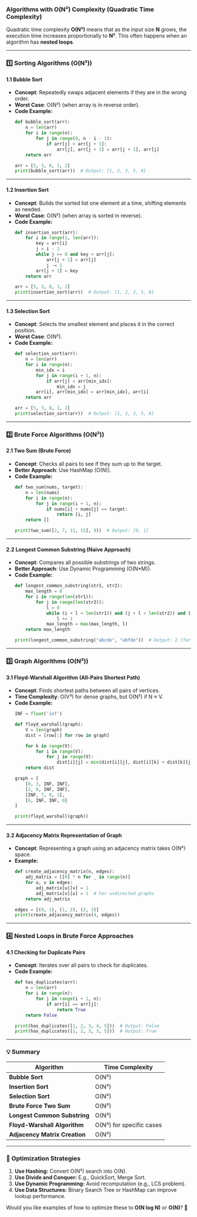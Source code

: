 ### **Algorithms with O(N²) Complexity (Quadratic Time Complexity)**  

Quadratic time complexity **O(N²)** means that as the input size **N** grows, the execution time increases proportionally to **N²**. This often happens when an algorithm has **nested loops**.

---

### **1️⃣ Sorting Algorithms (O(N²))**
#### **1.1 Bubble Sort**
- **Concept**: Repeatedly swaps adjacent elements if they are in the wrong order.
- **Worst Case**: O(N²) (when array is in reverse order).
- **Code Example:**
  ```python
  def bubble_sort(arr):
      n = len(arr)
      for i in range(n):
          for j in range(0, n - i - 1):
              if arr[j] > arr[j + 1]:
                  arr[j], arr[j + 1] = arr[j + 1], arr[j]
      return arr

  arr = [5, 3, 8, 1, 2]
  print(bubble_sort(arr))  # Output: [1, 2, 3, 5, 8]
  ```

---

#### **1.2 Insertion Sort**
- **Concept**: Builds the sorted list one element at a time, shifting elements as needed.
- **Worst Case**: O(N²) (when array is sorted in reverse).
- **Code Example:**
  ```python
  def insertion_sort(arr):
      for i in range(1, len(arr)):
          key = arr[i]
          j = i - 1
          while j >= 0 and key < arr[j]:
              arr[j + 1] = arr[j]
              j -= 1
          arr[j + 1] = key
      return arr

  arr = [5, 3, 8, 1, 2]
  print(insertion_sort(arr))  # Output: [1, 2, 3, 5, 8]
  ```

---

#### **1.3 Selection Sort**
- **Concept**: Selects the smallest element and places it in the correct position.
- **Worst Case**: O(N²).
- **Code Example:**
  ```python
  def selection_sort(arr):
      n = len(arr)
      for i in range(n):
          min_idx = i
          for j in range(i + 1, n):
              if arr[j] < arr[min_idx]:
                  min_idx = j
          arr[i], arr[min_idx] = arr[min_idx], arr[i]
      return arr

  arr = [5, 3, 8, 1, 2]
  print(selection_sort(arr))  # Output: [1, 2, 3, 5, 8]
  ```

---

### **2️⃣ Brute Force Algorithms (O(N²))**
#### **2.1 Two Sum (Brute Force)**
- **Concept**: Checks all pairs to see if they sum up to the target.
- **Better Approach**: Use HashMap (O(N)).
- **Code Example:**
  ```python
  def two_sum(nums, target):
      n = len(nums)
      for i in range(n):
          for j in range(i + 1, n):
              if nums[i] + nums[j] == target:
                  return [i, j]
      return []

  print(two_sum([2, 7, 11, 15], 9))  # Output: [0, 1]
  ```

---

#### **2.2 Longest Common Substring (Naive Approach)**
- **Concept**: Compares all possible substrings of two strings.
- **Better Approach**: Use Dynamic Programming (O(N*M)).
- **Code Example:**
  ```python
  def longest_common_substring(str1, str2):
      max_length = 0
      for i in range(len(str1)):
          for j in range(len(str2)):
              l = 0
              while (i + l < len(str1)) and (j + l < len(str2)) and (str1[i + l] == str2[j + l]):
                  l += 1
              max_length = max(max_length, l)
      return max_length

  print(longest_common_substring("abcde", "abfde"))  # Output: 2 (for "ab")
  ```

---

### **3️⃣ Graph Algorithms (O(N²))**
#### **3.1 Floyd-Warshall Algorithm (All-Pairs Shortest Path)**
- **Concept**: Finds shortest paths between all pairs of vertices.
- **Time Complexity**: O(V³) for dense graphs, but O(N²) if N ≈ V.
- **Code Example:**
  ```python
  INF = float('inf')

  def floyd_warshall(graph):
      V = len(graph)
      dist = [row[:] for row in graph]

      for k in range(V):
          for i in range(V):
              for j in range(V):
                  dist[i][j] = min(dist[i][j], dist[i][k] + dist[k][j])
      return dist

  graph = [
      [0, 3, INF, INF],
      [2, 0, INF, INF],
      [INF, 7, 0, 1],
      [6, INF, INF, 0]
  ]

  print(floyd_warshall(graph))
  ```

---

#### **3.2 Adjacency Matrix Representation of Graph**
- **Concept**: Representing a graph using an adjacency matrix takes O(N²) space.
- **Example:**
  ```python
  def create_adjacency_matrix(n, edges):
      adj_matrix = [[0] * n for _ in range(n)]
      for u, v in edges:
          adj_matrix[u][v] = 1
          adj_matrix[v][u] = 1  # For undirected graphs
      return adj_matrix

  edges = [(0, 1), (1, 2), (2, 3)]
  print(create_adjacency_matrix(4, edges))
  ```

---

### **4️⃣ Nested Loops in Brute Force Approaches**
#### **4.1 Checking for Duplicate Pairs**
- **Concept**: Iterates over all pairs to check for duplicates.
- **Code Example:**
  ```python
  def has_duplicates(arr):
      n = len(arr)
      for i in range(n):
          for j in range(i + 1, n):
              if arr[i] == arr[j]:
                  return True
      return False

  print(has_duplicates([1, 2, 3, 4, 5]))  # Output: False
  print(has_duplicates([1, 2, 3, 3, 5]))  # Output: True
  ```

---

### **💡 Summary**
| **Algorithm**                | **Time Complexity** |
|------------------------------|--------------------|
| **Bubble Sort**               | O(N²) |
| **Insertion Sort**            | O(N²) |
| **Selection Sort**            | O(N²) |
| **Brute Force Two Sum**       | O(N²) |
| **Longest Common Substring**  | O(N²) |
| **Floyd-Warshall Algorithm**  | O(N²) for specific cases |
| **Adjacency Matrix Creation** | O(N²) |

---

### **🚀 Optimization Strategies**
1. **Use Hashing:** Convert O(N²) search into O(N).
2. **Use Divide and Conquer:** E.g., QuickSort, Merge Sort.
3. **Use Dynamic Programming:** Avoid recomputation (e.g., LCS problem).
4. **Use Data Structures:** Binary Search Tree or HashMap can improve lookup performance.

Would you like examples of how to optimize these to **O(N log N)** or **O(N)**? 🚀